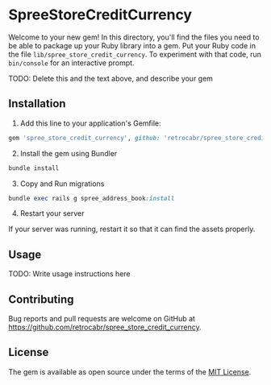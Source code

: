 # SpreeStoreCreditCurrency

Welcome to your new gem! In this directory, you'll find the files you need to be able to package up your Ruby library into a gem. Put your Ruby code in the file `lib/spree_store_credit_currency`. To experiment with that code, run `bin/console` for an interactive prompt.

TODO: Delete this and the text above, and describe your gem

## Installation

1. Add this line to your application's Gemfile:

```ruby
gem 'spree_store_credit_currency', github: 'retrocabr/spree_store_credit_currency'
```

2. Install the gem using Bundler

```ruby
bundle install
```

3. Copy and Run migrations

```ruby
bundle exec rails g spree_address_book:install
```

4. Restart your server

  If your server was running, restart it so that it can find the assets properly.

## Usage

TODO: Write usage instructions here

## Contributing

Bug reports and pull requests are welcome on GitHub at https://github.com/retrocabr/spree_store_credit_currency.

## License

The gem is available as open source under the terms of the [MIT License](http://opensource.org/licenses/MIT).
